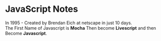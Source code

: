 <h1>JavaScript Notes</h1>

<p> In 1995 - Created by Brendan Eich at netscape in just 10 days. <br> 
The First Name of Javascript is <b>Mocha</b> Then become <b>Livescript</b> and then Become <b>Javascript</b>. </p>